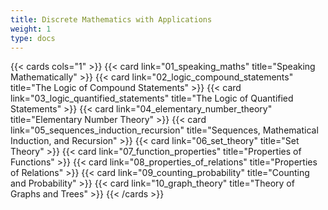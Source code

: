 ```yaml
---
title: Discrete Mathematics with Applications
weight: 1
type: docs
---
```


{{< cards cols="1" >}}
{{< card link="01_speaking_maths" title="Speaking Mathematically" >}}
{{< card link="02_logic_compound_statements" title="The Logic of Compound Statements" >}}
{{< card link="03_logic_quantified_statements" title="The Logic of Quantified Statements" >}}
{{< card link="04_elementary_number_theory" title="Elementary Number Theory" >}}
{{< card link="05_sequences_induction_recursion" title="Sequences, Mathematical Induction, and Recursion" >}}
{{< card link="06_set_theory" title="Set Theory" >}}
{{< card link="07_function_properties" title="Properties of Functions" >}}
{{< card link="08_properties_of_relations" title="Properties of Relations" >}}
{{< card link="09_counting_probability" title="Counting and Probability" >}}
{{< card link="10_graph_theory" title="Theory of Graphs and Trees" >}}
{{< /cards >}}
